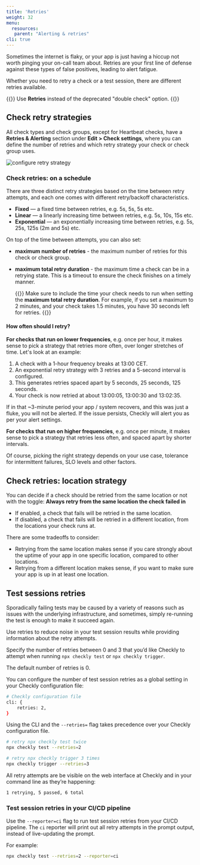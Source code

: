 ```yaml
---
title: 'Retries'
weight: 32
menu:
  resources:
   parent: "Alerting & retries"
cli: true
---
```


Sometimes the internet is flaky, or your app is just having a hiccup not worth pinging your on-call team about. Retries are your first line of defense against these types of false positives, leading to alert fatigue.

Whether you need to retry a check or a test session, there are different retries available.

{{<warning>}}
Use **Retries** instead of the deprecated "double check" option.
{{</warning>}}

## Check retry strategies

All check types and check groups, except for Heartbeat checks, have a **Retries & Alerting** section under **Edit > Check settings**, where you can define the number of retries and which retry strategy your check or check group uses.

![configure retry strategy](/docs/images/alerting/retries.png)

### Check retries: on a schedule

There are three distinct retry strategies based on the time between retry attempts, and each one comes with different retry/backoff characteristics.

- **Fixed** — a fixed time between retries, e.g. 5s, 5s, 5s etc.
- **Linear** — a linearly increasing time between retries, e.g. 5s, 10s, 15s etc.
- **Exponential** — an exponentially increasing time between retries, e.g. 5s, 25s, 125s (2m and 5s)  etc. 

On top of the time between attempts, you can also set: 

* **maximum number of retries** - the maximum number of retries for this check or check group. 
* **maximum total retry duration** - the maximum time a check can be in a retrying state. 
This is a timeout to ensure the check finishes on a timely manner.
    
    {{<info >}}
    Make sure to include the time your check needs to run when setting the **maximum total retry duration**. For example, if you set a maximum to 2 minutes, and your check takes 1.5 minutes, you have 30 seconds left for retries.
    {{</info >}}

#### How often should I retry?

**For checks that run on lower frequencies**, e.g. once per hour, it makes sense to pick a strategy that retries more often, over longer stretches of time. Let's look at an example:

1. A check with a 1-hour frequency breaks at 13:00 CET.
2. An exponential retry strategy with 3 retries and a 5-second interval is configured.
3. This generates retries spaced apart by 5 seconds, 25 seconds, 125 seconds.
4. Your check is now retried at about 13:00:05, 13:00:30 and 13:02:35.

If in that ~3-minute period your app / system recovers, and this was just a fluke, you will not be alerted. If the issue persists, Checkly will alert you as per your alert settings.

**For checks that run on higher frequencies**, e.g. once per minute, it makes sense to pick a strategy that retries less often, and spaced apart by shorter intervals.

Of course, picking the right strategy depends on your use case, tolerance for intermittent failures, SLO levels and other factors.

## Check retries: location strategy

You can decide if a check should be retried from the same location or not with the toggle: 
**Always retry from the same location the check failed in**
- If enabled, a check that fails will be retried in the same location. 
- If disabled, a check that fails will be retried in a different location, from the locations your check runs at.

There are some tradeoffs to consider:

- Retrying from the same location makes sense if you care strongly about the uptime of your app in one specific location, compared to other locations.
- Retrying from a different location makes sense, if you want to make sure your app is up in at least one location. 


## Test sessions retries

Sporadically failing tests may be caused by a variety of reasons such as issues with the underlying infrastructure, and sometimes, simply re-running the test is enough to make it succeed again.

Use retries to reduce noise in your test session results while providing information about the retry attempts.


Specify the number of retries between 0 and 3 that you’d like Checkly to attempt when running `npx checkly test` or `npx checkly trigger`. 

The default number of retries is 0.

You can configure the number of test session retries as a global setting in your Checkly configuration file:

```bash
# Checkly configuration file
cli: {
    retries: 2,
}
```

Using the CLI and the `--retries=` flag takes precedence over your Checkly configuration file. 

```bash
# retry npx checkly test twice
npx checkly test --retries=2

# retry npx checkly trigger 3 times
npx checkly trigger --retries=3
```

All retry attempts are be visible on the web interface at Checkly and in your command line as they’re happening:

```bash
1 retrying, 5 passed, 6 total
```

### Test session retries in your CI/CD pipeline
Use the ``--reporter=ci`` flag to run test session retries from your CI/CD pipeline. The `ci` reporter will print out all retry attempts in the prompt output, instead of live-updating the prompt. 

For example: 

```bash
npx checkly test --retries=2 --reporter=ci
```